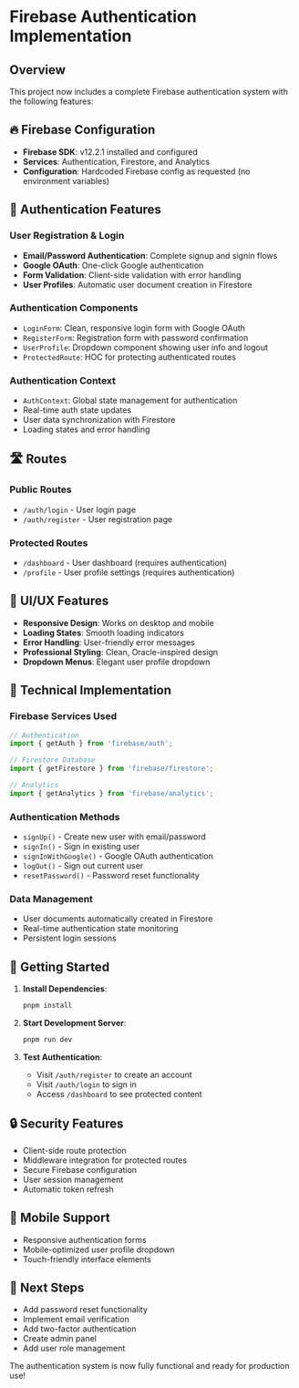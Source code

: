 # Firebase Authentication Implementation

## Overview
This project now includes a complete Firebase authentication system with the following features:

## 🔥 Firebase Configuration
- **Firebase SDK**: v12.2.1 installed and configured
- **Services**: Authentication, Firestore, and Analytics
- **Configuration**: Hardcoded Firebase config as requested (no environment variables)

## 🔐 Authentication Features

### User Registration & Login
- **Email/Password Authentication**: Complete signup and signin flows
- **Google OAuth**: One-click Google authentication
- **Form Validation**: Client-side validation with error handling
- **User Profiles**: Automatic user document creation in Firestore

### Authentication Components
- `LoginForm`: Clean, responsive login form with Google OAuth
- `RegisterForm`: Registration form with password confirmation
- `UserProfile`: Dropdown component showing user info and logout
- `ProtectedRoute`: HOC for protecting authenticated routes

### Authentication Context
- `AuthContext`: Global state management for authentication
- Real-time auth state updates
- User data synchronization with Firestore
- Loading states and error handling

## 🛣️ Routes

### Public Routes
- `/auth/login` - User login page
- `/auth/register` - User registration page

### Protected Routes
- `/dashboard` - User dashboard (requires authentication)
- `/profile` - User profile settings (requires authentication)

## 🎨 UI/UX Features
- **Responsive Design**: Works on desktop and mobile
- **Loading States**: Smooth loading indicators
- **Error Handling**: User-friendly error messages
- **Professional Styling**: Clean, Oracle-inspired design
- **Dropdown Menus**: Elegant user profile dropdown

## 🔧 Technical Implementation

### Firebase Services Used
```typescript
// Authentication
import { getAuth } from 'firebase/auth';

// Firestore Database
import { getFirestore } from 'firebase/firestore';

// Analytics
import { getAnalytics } from 'firebase/analytics';
```

### Authentication Methods
- `signUp()` - Create new user with email/password
- `signIn()` - Sign in existing user
- `signInWithGoogle()` - Google OAuth authentication
- `logOut()` - Sign out current user
- `resetPassword()` - Password reset functionality

### Data Management
- User documents automatically created in Firestore
- Real-time authentication state monitoring
- Persistent login sessions

## 🚀 Getting Started

1. **Install Dependencies**:
   ```bash
   pnpm install
   ```

2. **Start Development Server**:
   ```bash
   pnpm run dev
   ```

3. **Test Authentication**:
   - Visit `/auth/register` to create an account
   - Visit `/auth/login` to sign in
   - Access `/dashboard` to see protected content

## 🔒 Security Features
- Client-side route protection
- Middleware integration for protected routes
- Secure Firebase configuration
- User session management
- Automatic token refresh

## 📱 Mobile Support
- Responsive authentication forms
- Mobile-optimized user profile dropdown
- Touch-friendly interface elements

## 🎯 Next Steps
- Add password reset functionality
- Implement email verification
- Add two-factor authentication
- Create admin panel
- Add user role management

The authentication system is now fully functional and ready for production use!
